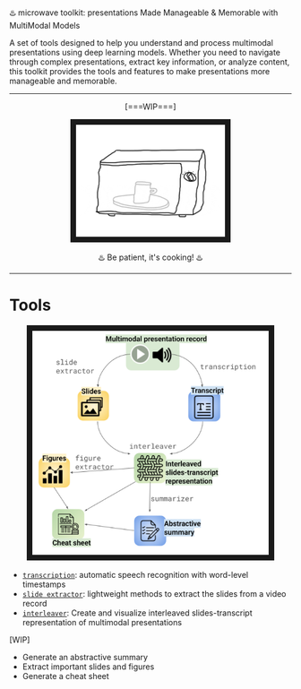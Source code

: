 ♨️ microwave toolkit: presentations Made Manageable & Memorable with MultiModal Models

A set of tools designed to help you understand and process multimodal presentations using deep learning models. Whether you need to navigate through complex presentations, extract key information, or analyze content, this toolkit provides the tools and features to make presentations more manageable and memorable.

---
<p align="center">
[===WIP===]
</p>
<p align="center">
<img src="./figures/mmmmmm.gif" height="200" border="10"/>
</p>
<p align="center">
♨️ Be patient, it's cooking! ♨️
</p>


---
# Tools

<p align="center">
<img src="./figures/tools.png" height="400" border="10"/>
</p>

* [`transcription`](/transcription/): automatic speech recognition with word-level timestamps 
* [`slide extractor`](/slide-extractor/): lightweight methods to extract the slides from a video record
* [`interleaver`](/interleaver/): Create and visualize interleaved slides-transcript representation of multimodal presentations

[WIP]
* Generate an abstractive summary
* Extract important slides and figures
* Generate a cheat sheet

